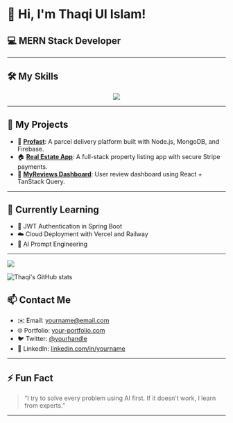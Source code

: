# 👋 Hi, I'm Thaqi Ul Islam!

## 💻 MERN Stack Developer 

---

<h2 >🛠️ My Skills</h2>

<p align="center">
  <img src="https://skillicons.dev/icons?i=html,css,js,react,nodejs,mongodb,cpp,git,github,vscode" />
</p>

---

## 📂 My Projects

- 🔗 [**Profast**](https://github.com/yourusername/profast): A parcel delivery platform built with Node.js, MongoDB, and Firebase.
- 🏠 [**Real Estate App**](https://github.com/yourusername/real-estate): A full-stack property listing app with secure Stripe payments.
- 💬 [**MyReviews Dashboard**](https://github.com/yourusername/myreviews): User review dashboard using React + TanStack Query.

---

## 🧠 Currently Learning

- 🔐 JWT Authentication in Spring Boot
- ☁️ Cloud Deployment with Vercel and Railway
- 🧠 AI Prompt Engineering

---
![](https://komarev.com/ghpvc/?username=thaqiulislamkafi&color=blue)

![Thaqi's GitHub stats](https://github-readme-stats.vercel.app/api?username=thaqiulislamkafi&show_icons=true&theme=radical)


## 📫 Contact Me

- ✉️ Email: yourname@email.com
- 🌐 Portfolio: [your-portfolio.com](https://your-portfolio.com)
- 🐦 Twitter: [@yourhandle](https://twitter.com/yourhandle)
- 💼 LinkedIn: [linkedin.com/in/yourname](https://linkedin.com/in/yourname)

---

## ⚡ Fun Fact

> “I try to solve every problem using AI first. If it doesn’t work, I learn from experts.”

---
